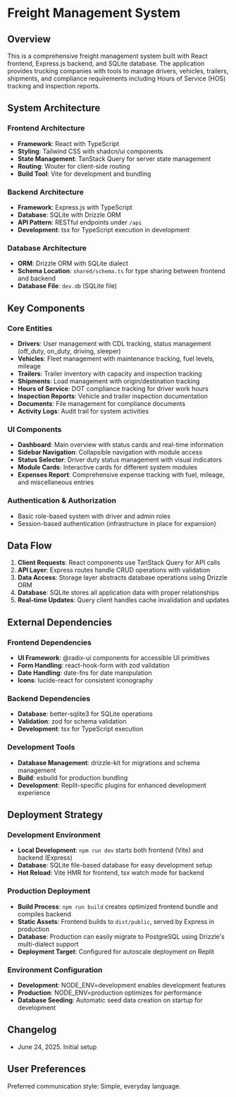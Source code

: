 # Freight Management System

## Overview

This is a comprehensive freight management system built with React frontend, Express.js backend, and SQLite database. The application provides trucking companies with tools to manage drivers, vehicles, trailers, shipments, and compliance requirements including Hours of Service (HOS) tracking and inspection reports.

## System Architecture

### Frontend Architecture
- **Framework**: React with TypeScript
- **Styling**: Tailwind CSS with shadcn/ui components
- **State Management**: TanStack Query for server state management
- **Routing**: Wouter for client-side routing
- **Build Tool**: Vite for development and bundling

### Backend Architecture
- **Framework**: Express.js with TypeScript
- **Database**: SQLite with Drizzle ORM
- **API Pattern**: RESTful endpoints under `/api`
- **Development**: tsx for TypeScript execution in development

### Database Architecture
- **ORM**: Drizzle ORM with SQLite dialect
- **Schema Location**: `shared/schema.ts` for type sharing between frontend and backend
- **Database File**: `dev.db` (SQLite file)

## Key Components

### Core Entities
- **Drivers**: User management with CDL tracking, status management (off_duty, on_duty, driving, sleeper)
- **Vehicles**: Fleet management with maintenance tracking, fuel levels, mileage
- **Trailers**: Trailer inventory with capacity and inspection tracking
- **Shipments**: Load management with origin/destination tracking
- **Hours of Service**: DOT compliance tracking for driver work hours
- **Inspection Reports**: Vehicle and trailer inspection documentation
- **Documents**: File management for compliance documents
- **Activity Logs**: Audit trail for system activities

### UI Components
- **Dashboard**: Main overview with status cards and real-time information
- **Sidebar Navigation**: Collapsible navigation with module access
- **Status Selector**: Driver duty status management with visual indicators
- **Module Cards**: Interactive cards for different system modules
- **Expenses Report**: Comprehensive expense tracking with fuel, mileage, and miscellaneous entries

### Authentication & Authorization
- Basic role-based system with driver and admin roles
- Session-based authentication (infrastructure in place for expansion)

## Data Flow

1. **Client Requests**: React components use TanStack Query for API calls
2. **API Layer**: Express routes handle CRUD operations with validation
3. **Data Access**: Storage layer abstracts database operations using Drizzle ORM
4. **Database**: SQLite stores all application data with proper relationships
5. **Real-time Updates**: Query client handles cache invalidation and updates

## External Dependencies

### Frontend Dependencies
- **UI Framework**: @radix-ui components for accessible UI primitives
- **Form Handling**: react-hook-form with zod validation
- **Date Handling**: date-fns for date manipulation
- **Icons**: lucide-react for consistent iconography

### Backend Dependencies
- **Database**: better-sqlite3 for SQLite operations
- **Validation**: zod for schema validation
- **Development**: tsx for TypeScript execution

### Development Tools
- **Database Management**: drizzle-kit for migrations and schema management
- **Build**: esbuild for production bundling
- **Development**: Replit-specific plugins for enhanced development experience

## Deployment Strategy

### Development Environment
- **Local Development**: `npm run dev` starts both frontend (Vite) and backend (Express)
- **Database**: SQLite file-based database for easy development setup
- **Hot Reload**: Vite HMR for frontend, tsx watch mode for backend

### Production Deployment
- **Build Process**: `npm run build` creates optimized frontend bundle and compiles backend
- **Static Assets**: Frontend builds to `dist/public`, served by Express in production
- **Database**: Production can easily migrate to PostgreSQL using Drizzle's multi-dialect support
- **Deployment Target**: Configured for autoscale deployment on Replit

### Environment Configuration
- **Development**: NODE_ENV=development enables development features
- **Production**: NODE_ENV=production optimizes for performance
- **Database Seeding**: Automatic seed data creation on startup for development

## Changelog

- June 24, 2025. Initial setup

## User Preferences

Preferred communication style: Simple, everyday language.